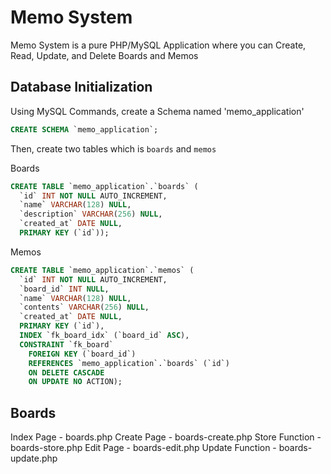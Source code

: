 # Memo System

Memo System is a pure PHP/MySQL Application where you can Create, Read, Update, and Delete Boards and Memos

## Database Initialization

Using MySQL Commands, create a Schema named 'memo_application'
```sql
CREATE SCHEMA `memo_application`;
```

Then, create two tables which is `boards` and `memos`

Boards
```sql
CREATE TABLE `memo_application`.`boards` (
  `id` INT NOT NULL AUTO_INCREMENT,
  `name` VARCHAR(128) NULL,
  `description` VARCHAR(256) NULL,
  `created_at` DATE NULL,
  PRIMARY KEY (`id`));
```

Memos
```sql
CREATE TABLE `memo_application`.`memos` (
  `id` INT NOT NULL AUTO_INCREMENT,
  `board_id` INT NULL,
  `name` VARCHAR(128) NULL,
  `contents` VARCHAR(256) NULL,
  `created_at` DATE NULL,
  PRIMARY KEY (`id`),
  INDEX `fk_board_idx` (`board_id` ASC),
  CONSTRAINT `fk_board`
    FOREIGN KEY (`board_id`)
    REFERENCES `memo_application`.`boards` (`id`)
    ON DELETE CASCADE
    ON UPDATE NO ACTION);
```

## Boards
Index Page - boards.php
Create Page - boards-create.php
Store Function - boards-store.php
Edit Page - boards-edit.php
Update Function - boards-update.php
